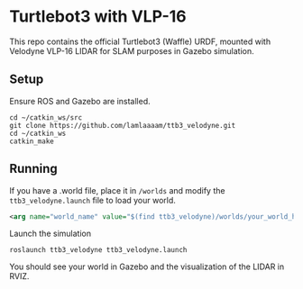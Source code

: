 # Turtlebot3 with VLP-16
This repo contains the official Turtlebot3 (Waffle) URDF, mounted with Velodyne VLP-16 LIDAR for SLAM purposes in Gazebo simulation.

## Setup
Ensure ROS and Gazebo are installed.

```
cd ~/catkin_ws/src
git clone https://github.com/lamlaaaam/ttb3_velodyne.git
cd ~/catkin_ws
catkin_make

```

## Running
If you have a .world file, place it in `/worlds` and modify the `ttb3_velodyne.launch` file to load your world.

```xml
<arg name="world_name" value="$(find ttb3_velodyne)/worlds/your_world_here.world"/>
```
Launch the simulation
```ros
roslaunch ttb3_velodyne ttb3_velodyne.launch
```
You should see your world in Gazebo and the visualization of the LIDAR in RVIZ.

